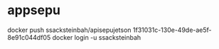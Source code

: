# appsepu
docker push ssacksteinbah/apisepujetson 
1f31031c-130e-49de-ae5f-8e91c044df05
docker login -u ssacksteinbah
